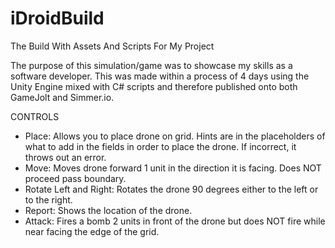 # iDroidBuild
The Build With Assets And Scripts For My Project

The purpose of this simulation/game was to showcase my skills as a software developer. This was made within a process of 4 days using the Unity Engine mixed with C# scripts and therefore published onto both GameJolt and Simmer.io.

CONTROLS
- Place: Allows you to place drone on grid. Hints are in the placeholders of what to add in the fields in order to place the drone. If incorrect, it throws out an error.
- Move: Moves drone forward 1 unit in the direction it is facing. Does NOT proceed pass boundary.
- Rotate Left and Right: Rotates the drone 90 degrees either to the left or to the right.
- Report: Shows the location of the drone.
- Attack: Fires a bomb 2 units in front of the drone but does NOT fire while near facing the edge of the grid.
